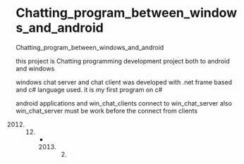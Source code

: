 Chatting_program_between_windows_and_android
============================================

Chatting_program_between_windows_and_android

this project is Chatting programming development project both to android and windows

windows chat server and chat client was developed with .net frame based and c# language used.
it is my first program on c#

android applications and win_chat_clients connect to win_chat_server
also win_chat_server must be work before the connect from clients

2012. 12. - 2013. 02.
